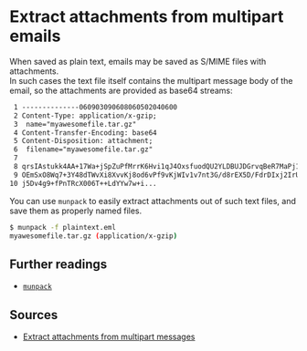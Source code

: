 # Extract attachments from multipart emails

When saved as plain text, emails may be saved as S/MIME files with attachments.<br/>
In such cases the text file itself contains the multipart message body of the email, so the attachments are provided as base64 streams:

```txt
 1 --------------060903090608060502040600
 2 Content-Type: application/x-gzip;
 3  name="myawesomefile.tar.gz"
 4 Content-Transfer-Encoding: base64
 5 Content-Disposition: attachment;
 6  filename="myawesomefile.tar.gz"
 7
 8 qrsIAstukk4AA+17Wa+jSpZuPfMrrK6Hvi1qJ4OxsfuodQU2YLDBUJDGrvqBeR7MaPj1N7D3
 9 OEmSxO8Wq7+3Y48dTWvXi8XvvKj8od6vPf9vKjWIv1v7nt3G/d8rEX5D/FdrDIxj2IrUPeE/
10 j5Dv4g9+fPnTRcX006T++LdYYw7w+i...
```

You can use `munpack` to easily extract attachments out of such text files, and save them as properly named files.

```sh
$ munpack -f plaintext.eml
myawesomefile.tar.gz (application/x-gzip)
```

## Further readings

- [`munpack`][munpack]

## Sources

- [Extract attachments from multipart messages]

<!--
  References
  -->

<!-- Knowledge base -->
[munpack]: munpack.md

<!-- Others -->
[extract attachments from multipart messages]: https://liquidat.wordpress.com/2013/08/07/short-tip-extract-attachments-from-multipart-messages/
